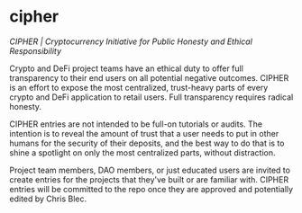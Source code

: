 # cipher
*CIPHER | Cryptocurrency Initiative for Public Honesty and Ethical Responsibility*

Crypto and DeFi project teams have an ethical duty to offer full transparency to their end users on all potential negative outcomes. CIPHER is an effort to expose the most centralized, trust-heavy parts of every crypto and DeFi application to retail users. Full transparency requires radical honesty.

CIPHER entries are not intended to be full-on tutorials or audits. The intention is to reveal the amount of trust that a user needs to put in other humans for the security of their deposits, and the best way to do that is to shine a spotlight on only the most centralized parts, without distraction.

Project team members, DAO members, or just educated users are invited to create entries for the projects that they've built or are familiar with. CIPHER entries will be committed to the repo once they are approved and potentially edited by Chris Blec.
